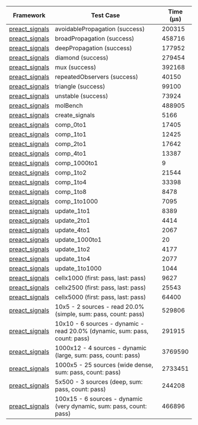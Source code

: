 | Framework | Test Case | Time (μs) |
| --- | --- | --- |
| [preact_signals](https://pub.dev/packages/preact_signals) | avoidablePropagation (success) | 200315 |
| [preact_signals](https://pub.dev/packages/preact_signals) | broadPropagation (success) | 458716 |
| [preact_signals](https://pub.dev/packages/preact_signals) | deepPropagation (success) | 177952 |
| [preact_signals](https://pub.dev/packages/preact_signals) | diamond (success) | 279454 |
| [preact_signals](https://pub.dev/packages/preact_signals) | mux (success) | 392168 |
| [preact_signals](https://pub.dev/packages/preact_signals) | repeatedObservers (success) | 40150 |
| [preact_signals](https://pub.dev/packages/preact_signals) | triangle (success) | 99100 |
| [preact_signals](https://pub.dev/packages/preact_signals) | unstable (success) | 73924 |
| [preact_signals](https://pub.dev/packages/preact_signals) | molBench | 488905 |
| [preact_signals](https://pub.dev/packages/preact_signals) | create_signals | 5166 |
| [preact_signals](https://pub.dev/packages/preact_signals) | comp_0to1 | 17405 |
| [preact_signals](https://pub.dev/packages/preact_signals) | comp_1to1 | 12425 |
| [preact_signals](https://pub.dev/packages/preact_signals) | comp_2to1 | 17642 |
| [preact_signals](https://pub.dev/packages/preact_signals) | comp_4to1 | 13387 |
| [preact_signals](https://pub.dev/packages/preact_signals) | comp_1000to1 | 9 |
| [preact_signals](https://pub.dev/packages/preact_signals) | comp_1to2 | 21544 |
| [preact_signals](https://pub.dev/packages/preact_signals) | comp_1to4 | 33398 |
| [preact_signals](https://pub.dev/packages/preact_signals) | comp_1to8 | 8478 |
| [preact_signals](https://pub.dev/packages/preact_signals) | comp_1to1000 | 7095 |
| [preact_signals](https://pub.dev/packages/preact_signals) | update_1to1 | 8389 |
| [preact_signals](https://pub.dev/packages/preact_signals) | update_2to1 | 4414 |
| [preact_signals](https://pub.dev/packages/preact_signals) | update_4to1 | 2067 |
| [preact_signals](https://pub.dev/packages/preact_signals) | update_1000to1 | 20 |
| [preact_signals](https://pub.dev/packages/preact_signals) | update_1to2 | 4177 |
| [preact_signals](https://pub.dev/packages/preact_signals) | update_1to4 | 2077 |
| [preact_signals](https://pub.dev/packages/preact_signals) | update_1to1000 | 1044 |
| [preact_signals](https://pub.dev/packages/preact_signals) | cellx1000 (first: pass, last: pass) | 9627 |
| [preact_signals](https://pub.dev/packages/preact_signals) | cellx2500 (first: pass, last: pass) | 25543 |
| [preact_signals](https://pub.dev/packages/preact_signals) | cellx5000 (first: pass, last: pass) | 64400 |
| [preact_signals](https://pub.dev/packages/preact_signals) | 10x5 - 2 sources - read 20.0% (simple, sum: pass, count: pass) | 529806 |
| [preact_signals](https://pub.dev/packages/preact_signals) | 10x10 - 6 sources - dynamic - read 20.0% (dynamic, sum: pass, count: pass) | 291915 |
| [preact_signals](https://pub.dev/packages/preact_signals) | 1000x12 - 4 sources - dynamic (large, sum: pass, count: pass) | 3769590 |
| [preact_signals](https://pub.dev/packages/preact_signals) | 1000x5 - 25 sources (wide dense, sum: pass, count: pass) | 2733451 |
| [preact_signals](https://pub.dev/packages/preact_signals) | 5x500 - 3 sources (deep, sum: pass, count: pass) | 244208 |
| [preact_signals](https://pub.dev/packages/preact_signals) | 100x15 - 6 sources - dynamic (very dynamic, sum: pass, count: pass) | 466896 |
